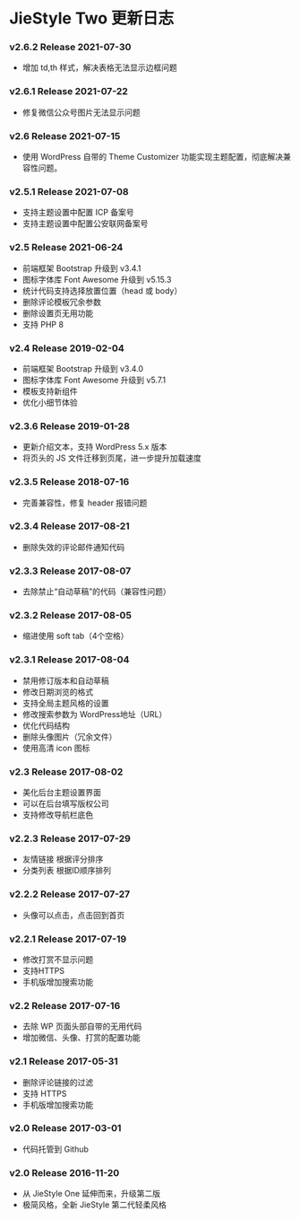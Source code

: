 # JieStyle Two 更新日志

### v2.6.2 Release 2021-07-30
* 增加 td,th 样式，解决表格无法显示边框问题

### v2.6.1 Release 2021-07-22
* 修复微信公众号图片无法显示问题

### v2.6 Release 2021-07-15
* 使用 WordPress 自带的 Theme Customizer 功能实现主题配置，彻底解决兼容性问题。

### v2.5.1 Release 2021-07-08
* 支持主题设置中配置 ICP 备案号
* 支持主题设置中配置公安联网备案号

### v2.5 Release 2021-06-24
* 前端框架 Bootstrap 升级到 v3.4.1
* 图标字体库 Font Awesome 升级到 v5.15.3
* 统计代码支持选择放置位置（head 或 body）
* 删除评论模板冗余参数
* 删除设置页无用功能
* 支持 PHP 8

### v2.4 Release 2019-02-04
* 前端框架 Bootstrap 升级到 v3.4.0
* 图标字体库 Font Awesome 升级到 v5.7.1
* 模板支持新组件
* 优化小细节体验

### v2.3.6 Release 2019-01-28
* 更新介绍文本，支持 WordPress 5.x 版本
* 将页头的 JS 文件迁移到页尾，进一步提升加载速度

### v2.3.5 Release 2018-07-16
* 完善兼容性，修复 header 报错问题

### v2.3.4 Release 2017-08-21
* 删除失效的评论邮件通知代码

### v2.3.3 Release 2017-08-07
* 去除禁止“自动草稿”的代码（兼容性问题）

### v2.3.2 Release 2017-08-05
* 缩进使用 soft tab（4个空格）

### v2.3.1 Release 2017-08-04
* 禁用修订版本和自动草稿
* 修改日期浏览的格式
* 支持全局主题风格的设置
* 修改搜索参数为 WordPress地址（URL）
* 优化代码结构
* 删除头像图片（冗余文件）
* 使用高清 icon 图标

### v2.3 Release 2017-08-02
* 美化后台主题设置界面
* 可以在后台填写版权公司
* 支持修改导航栏底色

### v2.2.3 Release 2017-07-29
* 友情链接 根据评分排序
* 分类列表 根据ID顺序排列

### v2.2.2 Release 2017-07-27
* 头像可以点击，点击回到首页

### v2.2.1 Release 2017-07-19
* 修改打赏不显示问题
* 支持HTTPS
* 手机版增加搜索功能

### v2.2 Release 2017-07-16
* 去除 WP 页面头部自带的无用代码
* 增加微信、头像、打赏的配置功能

### v2.1 Release 2017-05-31
* 删除评论链接的过滤
* 支持 HTTPS
* 手机版增加搜索功能

### v2.0 Release 2017-03-01
* 代码托管到 Github

### v2.0 Release 2016-11-20
* 从 JieStyle One 延伸而来，升级第二版
* 极简风格，全新 JieStyle 第二代轻柔风格